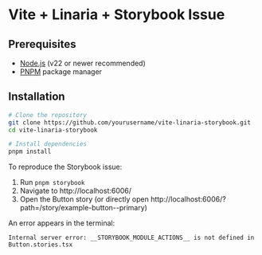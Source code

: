 # Vite + Linaria + Storybook Issue

## Prerequisites

- [Node.js](https://nodejs.org/) (v22 or newer recommended)
- [PNPM](https://pnpm.io/) package manager

## Installation

```bash
# Clone the repository
git clone https://github.com/yourusername/vite-linaria-storybook.git
cd vite-linaria-storybook

# Install dependencies
pnpm install
```

To reproduce the Storybook issue:

1. Run `pnpm storybook`
2. Navigate to http://localhost:6006/
3. Open the Button story (or directly open http://localhost:6006/?path=/story/example-button--primary)

An error appears in the terminal:

```
Internal server error: __STORYBOOK_MODULE_ACTIONS__ is not defined in Button.stories.tsx
```
